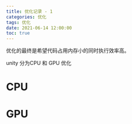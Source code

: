 ```yaml
---
title: 优化记录 - 1
categories: 优化
tags: 优化
date: 2021-06-14 12:00:00
toc: true
---
```


优化的最终是希望代码占用内存小的同时执行效率高。

unity 分为CPU 和 GPU 优化

# CPU 


# GPU